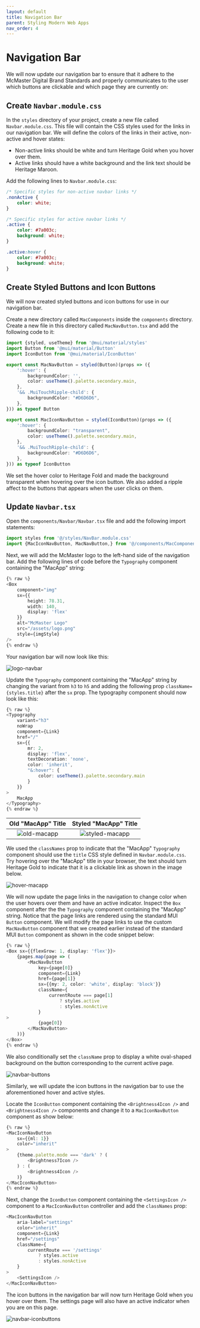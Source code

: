 ```yaml
---
layout: default
title: Navigation Bar
parent: Styling Modern Web Apps
nav_order: 4
---
```


# Navigation Bar

We will now update our navigation bar to ensure that it adhere to the McMaster Digital Brand Standards and properly communicates to the user which buttons are clickable and which page they are currently on:

## Create `Navbar.module.css`
In the `styles` directory of your project, create a new file called `Navbar.module.css`. This file will contain the CSS styles used for the links in our navigation bar. We will define the colors of the links in their active, non-active and hover states:
- Non-active links should be white and turn Heritage Gold when you hover over them.
- Active links should have a white background and the link text should be Heritage Maroon.

Add the following lines to `Navbar.module.css`:

```css
/* Specific styles for non-active navbar links */
.nonActive {
    color: white;
}

/* Specific styles for active navbar links */
.active {
    color: #7a003c;
    background: white;
}

.active:hover {
    color: #7a003c;
    background: white;
}
```

## Create Styled Buttons and Icon Buttons
We will now created styled buttons and icon buttons for use in our navigation bar. 

Create a new directory called `MacComponents` inside the `components` directory. Create a new file in this directory called `MacNavButton.tsx` and add the following code to it:

```ts
import {styled, useTheme} from '@mui/material/styles'
import Button from '@mui/material/Button'
import IconButton from '@mui/material/IconButton'

export const MacNavButton = styled(Button)(props => ({
    ':hover': {
        backgroundColor: '',
        color: useTheme().palette.secondary.main,
    },
    '&& .MuiTouchRipple-child': {
        backgroundColor: "#D6D6D6",
    },
})) as typeof Button

export const MacIconNavButton = styled(IconButton)(props => ({
    ':hover': {
        backgroundColor: "transparent",
        color: useTheme().palette.secondary.main,
    },
    '&& .MuiTouchRipple-child': {
        backgroundColor: "#D6D6D6",
    },
})) as typeof IconButton
```

We set the hover color to Heritage Fold and made the background transparent when hovering over the icon button. We also added a ripple affect to the buttons that appears when the user clicks on them. 

## Update `Navbar.tsx`
Open the `components/Navbar/Navbar.tsx` file and add the following import statements:
```ts
import styles from '@/styles/NavBar.module.css'  
import {MacIconNavButton, MacNavButton,} from '@/components/MacComponents/MacNavButton'
```

Next, we will add the McMaster logo to the left-hand side of the navigation bar. Add the following lines of code before the `Typography` component containing the "MacApp" string:
```ts
{% raw %}
<Box
	component="img"
	sx={{
		height: 78.31,
		width: 140,
		display: 'flex'
	}}
	alt="McMaster Logo"
	src="/assets/logo.png"
	style={imgStyle}
/>
{% endraw %}
```

Your navigation bar will now look like this:

![logo-navbar](assets/img/logo-navbar.png)

Update the `Typography` component containing the "MacApp" string by changing the variant from `h3` to `h5` and adding the following prop `className={styles.title}` after the `sx` prop. The typography component should now look like this:
```ts
{% raw %}
<Typography
	variant="h3"
	noWrap
	component={Link}
	href="/"
	sx={{
		mr: 2,
		display: 'flex',
		textDecoration: 'none',
		color: 'inherit',
		"&:hover": {
			color: useTheme().palette.secondary.main
		}
	}}
>
	MacApp
</Typography>
{% endraw %}
```

Old "MacApp" Title           |  Styled "MacApp" Title
:-------------------------:|:-------------------------:
![old-macapp](assets/img/old-macapp.png)  |  ![styled-macapp](assets/img/styled-macapp.png)

We used the `classNames` prop to indicate that the "MacApp" `Typography` component should use the `title` CSS style defined in `Navbar.module.css`. 
Try hovering over the "MacApp" title in your browser, the text should turn Heritage Gold to indicate that it is a clickable link as shown in the image below.

![hover-macapp](assets/img/hover-macapp.png)

We will now update the page links in the navigation to change color when the user hovers over them and have an active indicator. 
Inspect the `Box` component after the the `Typography` component containing the "MacApp" string. Notice that the page links are rendered using the standard MUI `Button` component.
We will modify the page links to use the custom `MacNavButton` component that we created earlier instead of the standard MUI `Button` component as shown in the code snippet below:
```ts
{% raw %}
<Box sx={{flexGrow: 1, display: 'flex'}}>
	{pages.map(page => (
		<MacNavButton
			key={page[0]}
			component={Link}
			href={page[1]}
			sx={{my: 2, color: 'white', display: 'block'}}
			className={
				currentRoute === page[1]
					? styles.active
					: styles.nonActive
			}
>
			{page[0]}
		</MacNavButton>
	))}
</Box>
{% endraw %}
```
We also conditionally set the `className` prop to display a white oval-shaped background on the button corresponding to the current active page.

![navbar-buttons](assets/img/navbar-buttons.png)

Similarly, we will update the icon buttons in the navigation bar to use the aforementioned hover and active styles.

Locate the `IconButton` component containing the  `<Brightness4Icon />` and `<Brightness4Icon />` components and change it to a `MacIconNavButton` component as show below:
```ts
{% raw %}
<MacIconNavButton
	sx={{ml: 1}}
	color="inherit"
>
	{theme.palette.mode === 'dark' ? (
		<Brightness7Icon />
	) : (
		<Brightness4Icon />
	)}
</MacIconNavButton>
{% endraw %}
```

Next, change the `IconButton` component containing the `<SettingsIcon />` component to a `MacIconNavButton` controller and add the `classNames` prop:
```ts
<MacIconNavButton
	aria-label="settings"
	color="inherit"
	component={Link}
	href="/settings"
	className={
		currentRoute === '/settings'
			? styles.active
			: styles.nonActive
	}
>
	<SettingsIcon />
</MacIconNavButton>
```

The icon buttons in the navigation bar will now turn Heritage Gold when you hover over them. The settings page will also have an active indicator when you are on this page.

![navbar-iconbuttons](assets/img/navbar-iconbuttons.png)

